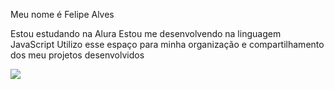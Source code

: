 Meu nome é Felipe Alves

Estou estudando na Alura
Estou me desenvolvendo na linguagem JavaScript
Utilizo esse espaço para minha organização e compartilhamento dos meu projetos desenvolvidos

![](https://images.jota.info/wp-content/uploads/2015/06/neymar-brazil-wallpaper-confederations-cup-2013-1024x576.jpg)
